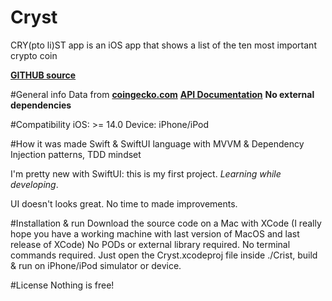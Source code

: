 # Cryst
CRY(pto li)ST app is an iOS app that shows a list of the ten most important crypto coin

[**GITHUB source**](https://github.com/GuickPa/Cryst)

#General info
Data from [**coingecko.com**](https://www.coingecko.com/)
[**API Documentation**](https://www.coingecko.com/en/api/documentation)
**No external dependencies**

#Compatibility
iOS: >= 14.0
Device: iPhone/iPod

#How it was made
Swift & SwiftUI language with MVVM & Dependency Injection patterns, TDD mindset

I'm pretty new with SwiftUI: this is my first project. *Learning while developing*.

UI doesn't looks great. No time to made improvements.

#Installation & run
Download the source code on a Mac with XCode (I really hope you have a working machine with last version of MacOS and last release of XCode)
No PODs or external library required.
No terminal commands required.
Just open the Cryst.xcodeproj file inside ./Crist, build & run on iPhone/iPod simulator or device.

#License
Nothing is free!

